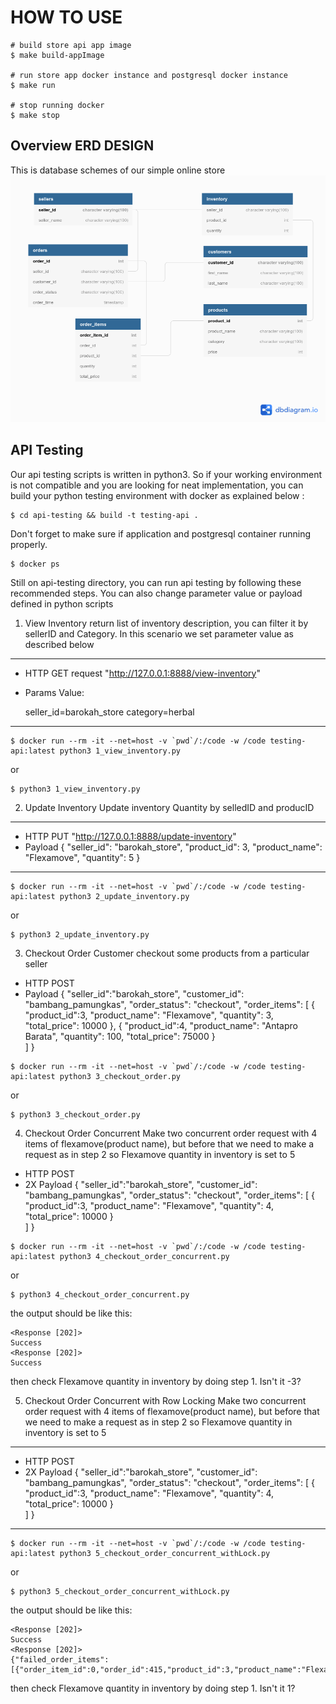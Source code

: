 # HOW TO USE
```
# build store api app image
$ make build-appImage

# run store app docker instance and postgresql docker instance
$ make run

# stop running docker
$ make stop
```

## Overview ERD DESIGN
This is database schemes of our simple online store
![alt text](https://github.com/hasbiasshidiq/Simple-Online-Store/blob/main/images/ERD.png)


## API Testing

Our api testing scripts is written in python3. So if your working environment is not compatible and you are looking for neat implementation, you can build your python testing environment with docker as explained below :

```
$ cd api-testing && build -t testing-api .
```

Don't forget to make sure if application and postgresql container running properly. 

```
$ docker ps
```

Still on api-testing directory, you can run api testing by following these recommended steps. You can also change parameter value or payload defined in python scripts

1. View Inventory
return list of inventory description, you can filter it by sellerID and Category. In this scenario we set parameter value as described below

---
* HTTP GET request "http://127.0.0.1:8888/view-inventory"
* Params Value:

    seller_id=barokah_store
    category=herbal
---


```
$ docker run --rm -it --net=host -v `pwd`/:/code -w /code testing-api:latest python3 1_view_inventory.py
```
or
```
$ python3 1_view_inventory.py
```

2. Update Inventory
Update inventory Quantity by selledID and producID

---
* HTTP PUT "http://127.0.0.1:8888/update-inventory"
* Payload
{
    "seller_id": "barokah_store",
    "product_id": 3,
    "product_name": "Flexamove",
    "quantity": 5
}
---

```
$ docker run --rm -it --net=host -v `pwd`/:/code -w /code testing-api:latest python3 2_update_inventory.py
```
or
```
$ python3 2_update_inventory.py
```

3. Checkout Order
Customer checkout some products from a particular seller

- HTTP POST
- Payload
{
    "seller_id":"barokah_store",
    "customer_id": "bambang_pamungkas",
    "order_status": "checkout",
    "order_items": [
        {
            "product_id":3,
            "product_name": "Flexamove",
            "quantity": 3,
            "total_price": 10000 
        },
        {
            "product_id":4,
            "product_name": "Antapro Barata",
            "quantity": 100,
            "total_price": 75000 
        }   
    ]
}
```
$ docker run --rm -it --net=host -v `pwd`/:/code -w /code testing-api:latest python3 3_checkout_order.py
```
or
```
$ python3 3_checkout_order.py
```

4. Checkout Order Concurrent
Make two concurrent order request with 4 items of flexamove(product name), but before that we need to make a request as in step 2 so Flexamove quantity in inventory is set to 5 
- HTTP POST
- 2X Payload 
{
    "seller_id":"barokah_store",
    "customer_id": "bambang_pamungkas",
    "order_status": "checkout",
    "order_items": [
        {
            "product_id":3,
            "product_name": "Flexamove",
            "quantity": 4,
            "total_price": 10000 
        }   
    ]
}
```
$ docker run --rm -it --net=host -v `pwd`/:/code -w /code testing-api:latest python3 4_checkout_order_concurrent.py
```
or
```
$ python3 4_checkout_order_concurrent.py
```

the output should be like this:
```
<Response [202]>
Success
<Response [202]>
Success
```

then check Flexamove quantity in inventory by doing step 1. Isn't it -3?

5. Checkout Order Concurrent with Row Locking
Make two concurrent order request with 4 items of flexamove(product name), but before that we need to make a request as in step 2 so Flexamove quantity in inventory is set to 5 

---
- HTTP POST
- 2X Payload 
{
    "seller_id":"barokah_store",
    "customer_id": "bambang_pamungkas",
    "order_status": "checkout",
    "order_items": [
        {
            "product_id":3,
            "product_name": "Flexamove",
            "quantity": 4,
            "total_price": 10000 
        }   
    ]
}
---

```
$ docker run --rm -it --net=host -v `pwd`/:/code -w /code testing-api:latest python3 5_checkout_order_concurrent_withLock.py
```
or
```
$ python3 5_checkout_order_concurrent_withLock.py
```

the output should be like this:
```
<Response [202]>
Success
<Response [202]>
{"failed_order_items":[{"order_item_id":0,"order_id":415,"product_id":3,"product_name":"Flexamove","quantity":4,"total_price":10000}]}
```

then check Flexamove quantity in inventory by doing step 1. Isn't it 1?